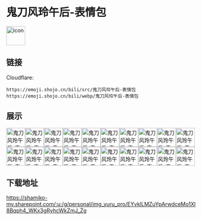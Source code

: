 # 鬼刀风玲午后-表情包
<img src="https://emoji.shojo.cn/bili/src/鬼刀风玲午后-表情包/icon.png" width="50" height="50" alt="icon">

## 链接
Cloudflare:
```
https://emoji.shojo.cn/bili/src/鬼刀风玲午后-表情包
https://emoji.shojo.cn/bili/webp/鬼刀风玲午后-表情包
```
## 展示
<img src="https://emoji.shojo.cn/bili/src/鬼刀风玲午后-表情包/鬼刀风玲午后-表情包-MUA.png" width="50" height="50" alt="鬼刀风玲午后-表情包-MUA"><img src="https://emoji.shojo.cn/bili/src/鬼刀风玲午后-表情包/鬼刀风玲午后-表情包-不愧是你.png" width="50" height="50" alt="鬼刀风玲午后-表情包-不愧是你"><img src="https://emoji.shojo.cn/bili/src/鬼刀风玲午后-表情包/鬼刀风玲午后-表情包-干杯.png" width="50" height="50" alt="鬼刀风玲午后-表情包-干杯"><img src="https://emoji.shojo.cn/bili/src/鬼刀风玲午后-表情包/鬼刀风玲午后-表情包-逮捕.png" width="50" height="50" alt="鬼刀风玲午后-表情包-逮捕"><img src="https://emoji.shojo.cn/bili/src/鬼刀风玲午后-表情包/鬼刀风玲午后-表情包-喵.png" width="50" height="50" alt="鬼刀风玲午后-表情包-喵"><img src="https://emoji.shojo.cn/bili/src/鬼刀风玲午后-表情包/鬼刀风玲午后-表情包-笔芯.png" width="50" height="50" alt="鬼刀风玲午后-表情包-笔芯"><img src="https://emoji.shojo.cn/bili/src/鬼刀风玲午后-表情包/鬼刀风玲午后-表情包-暗中观察.png" width="50" height="50" alt="鬼刀风玲午后-表情包-暗中观察"><img src="https://emoji.shojo.cn/bili/src/鬼刀风玲午后-表情包/鬼刀风玲午后-表情包-害羞.png" width="50" height="50" alt="鬼刀风玲午后-表情包-害羞"><img src="https://emoji.shojo.cn/bili/src/鬼刀风玲午后-表情包/鬼刀风玲午后-表情包-AWSL.png" width="50" height="50" alt="鬼刀风玲午后-表情包-AWSL"><img src="https://emoji.shojo.cn/bili/src/鬼刀风玲午后-表情包/鬼刀风玲午后-表情包-让我看看.png" width="50" height="50" alt="鬼刀风玲午后-表情包-让我看看"><img src="https://emoji.shojo.cn/bili/src/鬼刀风玲午后-表情包/鬼刀风玲午后-表情包-委屈.png" width="50" height="50" alt="鬼刀风玲午后-表情包-委屈"><img src="https://emoji.shojo.cn/bili/src/鬼刀风玲午后-表情包/鬼刀风玲午后-表情包-疑问.png" width="50" height="50" alt="鬼刀风玲午后-表情包-疑问"><img src="https://emoji.shojo.cn/bili/src/鬼刀风玲午后-表情包/鬼刀风玲午后-表情包-COOL.png" width="50" height="50" alt="鬼刀风玲午后-表情包-COOL"><img src="https://emoji.shojo.cn/bili/src/鬼刀风玲午后-表情包/鬼刀风玲午后-表情包-饿饿.png" width="50" height="50" alt="鬼刀风玲午后-表情包-饿饿"><img src="https://emoji.shojo.cn/bili/src/鬼刀风玲午后-表情包/鬼刀风玲午后-表情包-无语.png" width="50" height="50" alt="鬼刀风玲午后-表情包-无语"><img src="https://emoji.shojo.cn/bili/src/鬼刀风玲午后-表情包/鬼刀风玲午后-表情包-慌张.png" width="50" height="50" alt="鬼刀风玲午后-表情包-慌张"><img src="https://emoji.shojo.cn/bili/src/鬼刀风玲午后-表情包/鬼刀风玲午后-表情包-生气.png" width="50" height="50" alt="鬼刀风玲午后-表情包-生气"><img src="https://emoji.shojo.cn/bili/src/鬼刀风玲午后-表情包/鬼刀风玲午后-表情包-震惊.png" width="50" height="50" alt="鬼刀风玲午后-表情包-震惊"><img src="https://emoji.shojo.cn/bili/src/鬼刀风玲午后-表情包/鬼刀风玲午后-表情包-不愧是我.png" width="50" height="50" alt="鬼刀风玲午后-表情包-不愧是我"><img src="https://emoji.shojo.cn/bili/src/鬼刀风玲午后-表情包/鬼刀风玲午后-表情包-烦恼.png" width="50" height="50" alt="鬼刀风玲午后-表情包-烦恼">

## 下载地址

https://shamiko-my.sharepoint.com/:u:/g/personal/img_yuru_pro/EYvklLMZuYpArwdceMo1Xl8Bqph4_WKx3gRyhcWkZmJ_Zg